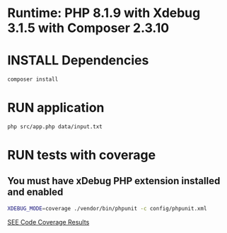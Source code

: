 # Runtime: PHP 8.1.9 with Xdebug 3.1.5 with Composer 2.3.10

# INSTALL Dependencies

```bash
composer install
```

# RUN application

```bash
php src/app.php data/input.txt
```

# RUN tests with coverage

## You must have xDebug PHP extension installed and enabled

```bash
XDEBUG_MODE=coverage ./vendor/bin/phpunit -c config/phpunit.xml
```

[SEE Code Coverage Results](documentation/codecoverage/php-code-coverage/index.html)
